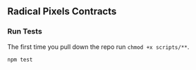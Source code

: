 ## Radical Pixels Contracts

### Run Tests

The first time you pull down the repo run `chmod +x scripts/**`.

```
npm test
```

